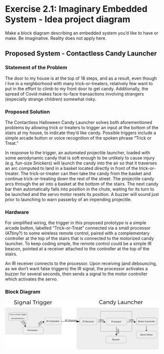 # Exercise 2.1: Imaginary Embedded System - Idea project diagram

Make a block diagram describing an embedded system you’d like to have or make. Be
imaginative. Reality does not apply here.

## Proposed System - Contactless Candy Launcher
### Statement of the Problem
The door to my house is at the top of 18 steps, and as a result, even though I live in a neighborhood with many trick-or-treaters, relatively few want to put in the effort to climb to my front door to get candy. Additionally, the spread of Covid makes face-to-face transactions involving strangers (especially strange children) somewhat risky.

### Proposed Solution
The Contactless Halloween Candy Launcher solves both aforementioned problems by allowing trick or treaters to trigger an input at the bottom of the stairs at my house, to indicate they’d like candy. Possible triggers include a simple arcade button or voice recognition of the spoken phrase “Trick or Treat.”

In response to the trigger, an automated projectile launcher, loaded with some aerodynamic candy that is soft enough to be unlikely to cause injury (e.g. fun-size Snickers) will launch the candy into the air so that it traverses an arc computed to land in a basket located directly in front of the trick-or-treater. The trick-or-treater can then take the candy from the basket and continue trick-or-treating down the rest of the street.  The projectile candy arcs through the air into a basket at the bottom of the stairs. The next candy bar then automatically falls into position in the chute, waiting for its turn to be launched and the servo motor resets its position. A buzzer will sound just prior to launching to warn passerby of an impending projectile.

### Hardware
For simplified wiring, the trigger in this proposed prototype is a simple arcade button, labelled “Trick-or-Treat” connected via a small processor (ATtiny?) to some wireless remote control, paired with a complementary controller at the top of the stairs that is connected to the motorized candy launcher. To keep coding simple, the remote control could be a simple IR beacon, pointed at a receiver attached to the controller at the top of the stairs.

An IR receiver connects to the processor. Upon receiving (and debouncing, as we don’t want false triggers) the IR signal, the processor activates a buzzer for several seconds,  then sends a signal to the motor controller which activates the servo.

### Block Diagram
![Simple System Diagram](https://github.com/geekmomprojects/RedJellies/blob/main/Week2/Week2ProjectDiagram.png)


